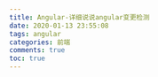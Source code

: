 ```yaml
---
title: Angular-详细说说angular变更检测
date: 2020-01-13 23:55:08
tags: angular
categories: 前端
comments: true
toc: true
---
```

